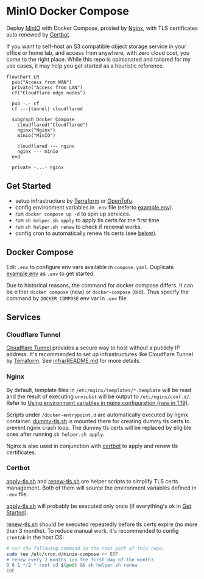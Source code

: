 # MinIO Docker Compose

Deploy [MinIO](https://min.io/) with Docker Compose,
proxied by [Nginx](https://github.com/nginx/nginx),
with TLS certificates auto renewed by [Certbot](https://github.com/certbot/certbot).

If you want to self-host an S3 compatible object storage service in your office
or home lab, and access from anywhere, with zero cloud cost, you come to the
right place. While this repo is opinionated and tailored for my use cases, it
may help you get started as a heuristic reference.

```mermaid
flowchart LR
  pub("Access from WAN")
  private("Access from LAN")
  cf("Cloudflare edge nodes")

  pub -.- cf
  cf ---|tunnel| cloudflared

  subgraph Docker Compose
    cloudflared("Cloudflared")
    nginx("Nginx")
    minio("MinIO")

    cloudflared --- nginx
    nginx --- minio
  end

  private -...- nginx
```

## Get Started

- setup infrastructure by [Terraform](https://github.com/hashicorp/terraform)
  or [OpenTofu](https://github.com/opentofu/opentofu).
- config environment variables in `.env` file (referto [example.env](./example.env)).
- run `docker compose up -d` to spin up services.
- run `sh helper.sh apply` to apply tls certs for the first time.
- run `sh helper.sh renew` to check if renewal works.
- config cron to automatically renew tls certs (see [below](#certbot)).

## Docker Compose

Edit `.env` to configure env vars available in `compose.yaml`.
Duplicate [example.env](./example.env) as `.env` to get started.

Due to historical reasons, the command for docker compose differs.
It can be either `docker compose` (new) or `docker-compose` (old).
Thus specify the command by `DOCKER_COMPOSE` env var in `.env` file.

## Services

### Cloudflare Tunnel

[Cloudflare Tunnel](https://developers.cloudflare.com/cloudflare-one/connections/connect-networks/)
provides a secure way to host without a publicly IP address.
It's recommended to set up infrastructures like Cloudflare Tunnel by [Terraform](https://www.terraform.io/).
See [infra/README.md](./infra/README.md) for more details.

### Nginx

By default, template files in `/etc/nginx/templates/*.template` will be read
and the result of executing `envsubst` will be output to `/etc/nginx/conf.d/`.
Refer to [Using environment variables in nginx configuration (new in 1.19)](https://hub.docker.com/_/nginx#:~:text=Using%20environment%20variables%20in%20nginx%20configuration%20(new%20in%201.19)).

Scripts under `/docker-entrypoint.d` are automatically executed by nginx
container. [dummy-tls.sh](./scripts/dummy-tls.sh) is mounted there for creating
dummy tls certs to prevent nginx crash loop. The dummy tls certs will be
replaced by eligible ones after running `sh helper.sh apply`.

Nginx is also used in conjunction with [certbot](#certbot)
to apply and renew tls certificates.

### Certbot

[apply-tls.sh](./scripts/apply-tls.sh) and [renew-tls.sh](./scripts/renew-tls.sh)
are helper scripts to simplify TLS certs management.
Both of them will source the environment variables defined in `.env` file.

[apply-tls.sh](./scripts/apply-tls.sh) will probably be executed only once
(if everything's ok in [Get Started](#get-started)).

[renew-tls.sh](./scripts/renew-tls.sh) should be executed repeatedly before tls
certs expire (no more than 3 months). To reduce manual work, it's recommended to
config `crontab` in the host OS:

```sh
# run the following command in the root path of this repo.
sudo tee /etc/cron.d/minio-compose << EOF
# renew every 2 months (on the first day of the month).
0 0 1 */2 * root cd $(pwd) && sh helper.sh renew
EOF
```
